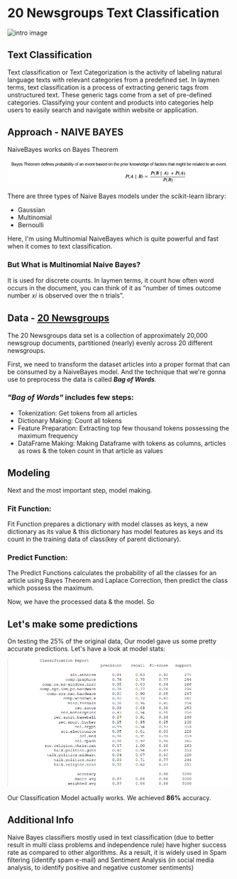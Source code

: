 # 20 Newsgroups Text Classification 

![intro image](https://lionbridge.ai/wp-content/uploads/2019/12/2019-12-11_14-best-text-classification.jpg)
## Text Classification
Text classification or Text Categorization is the activity of labeling natural language texts with relevant categories from a predefined set. In laymen terms, text classification is a process of extracting generic tags from unstructured text. These generic tags come from a set of pre-defined categories. Classifying your content and products into categories help users to easily search and navigate within website or application.

## Approach - NAIVE BAYES
NaiveBayes works on Bayes Theorem

![bayes theorem](https://github.com/savss624/Readme-Images/blob/main/20NewsGroup/bayes.png)

There are three types of Naive Bayes models under the scikit-learn library:
* Gaussian
* Multinomial
* Bernoulli

Here, I'm using Multinomial NaiveBayes which is quite powerful and fast when it comes to text classification.
### But What is Multinomial Naive Bayes? 
It is used for discrete counts. In laymen terms, it count how often word occurs in the document, you can think of it as “number of times outcome number 𝑥𝑖 is observed over the n trials”.

## Data - [20 Newsgroups](http://archive.ics.uci.edu/ml/datasets/Twenty+Newsgroups)
The 20 Newsgroups data set is a collection of approximately 20,000 newsgroup documents, partitioned (nearly) evenly across 20 different newsgroups.

First, we need to transform the dataset articles into a proper format that can be consumed by a NaiveBayes model. And the technique that we're gonna use to preprocess the data is called ***Bag of Words***.
### ***"Bag of Words"*** includes few steps:
* Tokenization: Get tokens from all articles
* Dictionary Making: Count all tokens
* Feature Preparation: Extracting top few thousand tokens possessing the maximum frequency
* DataFrame Making: Making Dataframe with tokens as columns, articles as rows & the token count in that article as values

## Modeling
Next and the most important step, model making.
### Fit Function: 
Fit Function prepares a dictionary with model classes as keys, a new dictionary as its value & this dictionary has model features as keys and its count in the training data of class(key of parent dictionary).

### Predict Function:
The Predict Functions calculates the probability of all the classes for an article using Bayes Theorem and Laplace Correction, then predict the class which possess the maximum.

Now, we have the processed data & the model. So
## Let's make some predictions
On testing the 25% of the original data, Our model gave us some pretty accurate predictions.
Let's have a look at model stats:

![model stats](https://github.com/savss624/Readme-Images/blob/main/20NewsGroup/stats.png)

Our Classification Model actually works. We achieved **86%** accuracy.

## Additional Info
Naive Bayes classifiers mostly used in text classification (due to better result in multi class problems and independence rule) have higher success rate as compared to other algorithms. As a result, it is widely used in Spam filtering (identify spam e-mail) and Sentiment Analysis (in social media analysis, to identify positive and negative customer sentiments)
